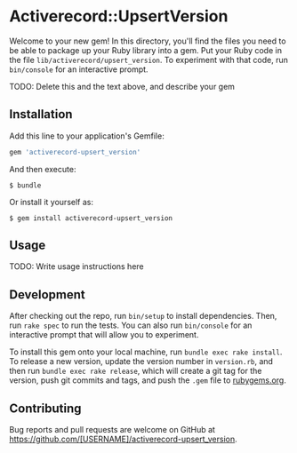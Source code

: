 # Activerecord::UpsertVersion

Welcome to your new gem! In this directory, you'll find the files you need to be able to package up your Ruby library into a gem. Put your Ruby code in the file `lib/activerecord/upsert_version`. To experiment with that code, run `bin/console` for an interactive prompt.

TODO: Delete this and the text above, and describe your gem

## Installation

Add this line to your application's Gemfile:

```ruby
gem 'activerecord-upsert_version'
```

And then execute:

    $ bundle

Or install it yourself as:

    $ gem install activerecord-upsert_version

## Usage

TODO: Write usage instructions here

## Development

After checking out the repo, run `bin/setup` to install dependencies. Then, run `rake spec` to run the tests. You can also run `bin/console` for an interactive prompt that will allow you to experiment.

To install this gem onto your local machine, run `bundle exec rake install`. To release a new version, update the version number in `version.rb`, and then run `bundle exec rake release`, which will create a git tag for the version, push git commits and tags, and push the `.gem` file to [rubygems.org](https://rubygems.org).

## Contributing

Bug reports and pull requests are welcome on GitHub at https://github.com/[USERNAME]/activerecord-upsert_version.
